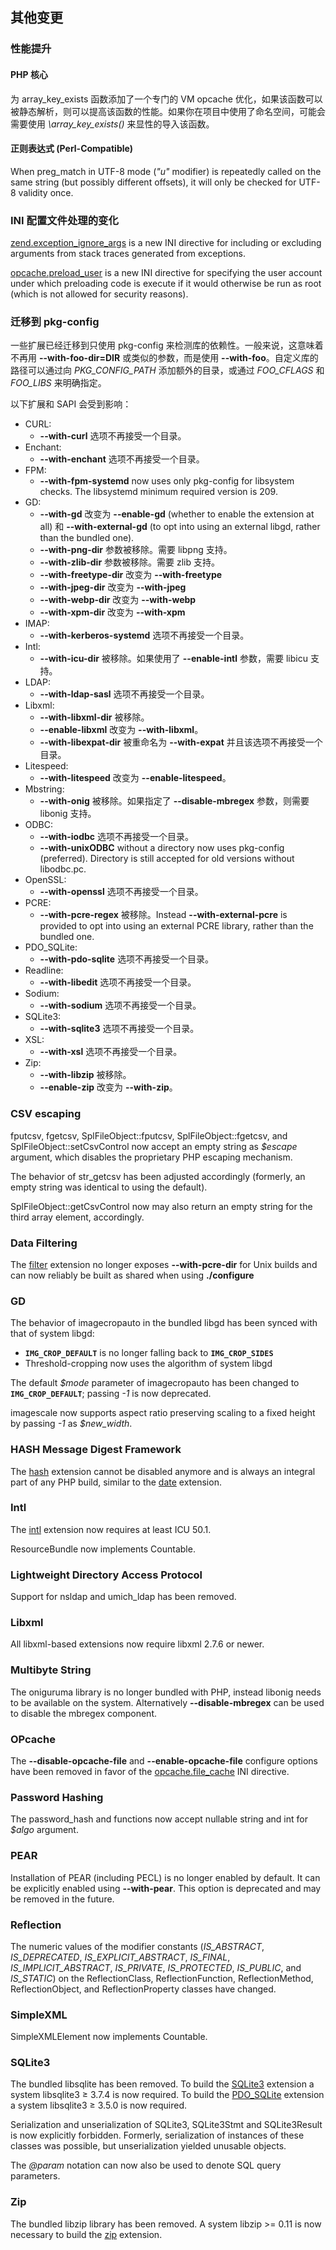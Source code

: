 其他变更
--------

### 性能提升

#### PHP 核心

为 <span class="function">array\_key\_exists</span> 函数添加了一个专门的
VM opcache
优化，如果该函数可以被静态解析，则可以提高该函数的性能。如果你在项目中使用了命名空间，可能会需要使用
*\\array\_key\_exists()* 来显性的导入该函数。

#### 正则表达式 (Perl-Compatible)

When <span class="function">preg\_match</span> in UTF-8 mode (*"u"*
modifier) is repeatedly called on the same string (but possibly
different offsets), it will only be checked for UTF-8 validity once.

### INI 配置文件处理的变化

<a href="/ini/core.html#ini.zend.exception-ignore-args" class="link">zend.exception_ignore_args</a>
is a new INI directive for including or excluding arguments from stack
traces generated from exceptions.

<a href="/opcache/setup.html#" class="link">opcache.preload_user</a> is
a new INI directive for specifying the user account under which
preloading code is execute if it would otherwise be run as root (which
is not allowed for security reasons).

### 迁移到 pkg-config

一些扩展已经迁移到只使用 pkg-config
来检测库的依赖性。一般来说，这意味着不再用 **--with-foo-dir=DIR**
或类似的参数，而是使用 **--with-foo**。自定义库的路径可以通过向
*PKG\_CONFIG\_PATH* 添加额外的目录，或通过 *FOO\_CFLAGS* 和 *FOO\_LIBS*
来明确指定。

以下扩展和 SAPI 会受到影响：

-   <span class="simpara">CURL:</span>
    -   <span class="simpara"> **--with-curl** 选项不再接受一个目录。
        </span>
-   <span class="simpara">Enchant:</span>
    -   <span class="simpara"> **--with-enchant** 选项不再接受一个目录。
        </span>
-   <span class="simpara">FPM:</span>
    -   <span class="simpara"> **--with-fpm-systemd** now uses only
        pkg-config for libsystem checks. The libsystemd minimum required
        version is 209. </span>
-   <span class="simpara">GD:</span>
    -   <span class="simpara"> **--with-gd** 改变为 **--enable-gd**
        (whether to enable the extension at all) 和
        **--with-external-gd** (to opt into using an external libgd,
        rather than the bundled one). </span>
    -   <span class="simpara"> **--with-png-dir** 参数被移除。需要
        libpng 支持。 </span>
    -   <span class="simpara"> **--with-zlib-dir** 参数被移除。需要 zlib
        支持。 </span>
    -   <span class="simpara"> **--with-freetype-dir** 改变为
        **--with-freetype** </span>
    -   <span class="simpara"> **--with-jpeg-dir** 改变为
        **--with-jpeg** </span>
    -   <span class="simpara"> **--with-webp-dir** 改变为
        **--with-webp** </span>
    -   <span class="simpara"> **--with-xpm-dir** 改变为 **--with-xpm**
        </span>
-   <span class="simpara">IMAP:</span>
    -   <span class="simpara"> **--with-kerberos-systemd**
        选项不再接受一个目录。 </span>
-   <span class="simpara">Intl:</span>
    -   <span class="simpara"> **--with-icu-dir** 被移除。如果使用了
        **--enable-intl** 参数，需要 libicu 支持。 </span>
-   <span class="simpara">LDAP:</span>
    -   <span class="simpara"> **--with-ldap-sasl**
        选项不再接受一个目录。 </span>
-   <span class="simpara">Libxml:</span>
    -   <span class="simpara"> **--with-libxml-dir** 被移除。 </span>
    -   <span class="simpara"> **--enable-libxml** 改变为
        **--with-libxml**。 </span>
    -   <span class="simpara"> **--with-libexpat-dir** 被重命名为
        **--with-expat** 并且该选项不再接受一个目录。 </span>
-   <span class="simpara">Litespeed:</span>
    -   <span class="simpara"> **--with-litespeed** 改变为
        **--enable-litespeed**。 </span>
-   <span class="simpara">Mbstring:</span>
    -   <span class="simpara"> **--with-onig** 被移除。如果指定了
        **--disable-mbregex** 参数，则需要 libonig 支持。 </span>
-   <span class="simpara">ODBC:</span>
    -   <span class="simpara"> **--with-iodbc** 选项不再接受一个目录。
        </span>
    -   <span class="simpara"> **--with-unixODBC** without a directory
        now uses pkg-config (preferred). Directory is still accepted for
        old versions without libodbc.pc. </span>
-   <span class="simpara">OpenSSL:</span>
    -   <span class="simpara"> **--with-openssl** 选项不再接受一个目录。
        </span>
-   <span class="simpara">PCRE:</span>
    -   <span class="simpara"> **--with-pcre-regex** 被移除。Instead
        **--with-external-pcre** is provided to opt into using an
        external PCRE library, rather than the bundled one. </span>
-   <span class="simpara">PDO\_SQLite:</span>
    -   <span class="simpara"> **--with-pdo-sqlite**
        选项不再接受一个目录。 </span>
-   <span class="simpara">Readline:</span>
    -   <span class="simpara"> **--with-libedit** 选项不再接受一个目录。
        </span>
-   <span class="simpara">Sodium:</span>
    -   <span class="simpara"> **--with-sodium** 选项不再接受一个目录。
        </span>
-   <span class="simpara">SQLite3:</span>
    -   <span class="simpara"> **--with-sqlite3** 选项不再接受一个目录。
        </span>
-   <span class="simpara">XSL:</span>
    -   <span class="simpara"> **--with-xsl** 选项不再接受一个目录。
        </span>
-   <span class="simpara">Zip:</span>
    -   <span class="simpara"> **--with-libzip** 被移除。 </span>
    -   <span class="simpara"> **--enable-zip** 改变为 **--with-zip**。
        </span>

### CSV escaping

<span class="function">fputcsv</span>, <span
class="function">fgetcsv</span>, <span
class="methodname">SplFileObject::fputcsv</span>, <span
class="methodname">SplFileObject::fgetcsv</span>, and <span
class="methodname">SplFileObject::setCsvControl</span> now accept an
empty string as *$escape* argument, which disables the proprietary PHP
escaping mechanism.

The behavior of <span class="function">str\_getcsv</span> has been
adjusted accordingly (formerly, an empty string was identical to using
the default).

<span class="methodname">SplFileObject::getCsvControl</span> now may
also return an empty string for the third array element, accordingly.

### Data Filtering

The <a href="/book/filter.html" class="link">filter</a> extension no
longer exposes **--with-pcre-dir** for Unix builds and can now reliably
be built as shared when using **./configure**

### GD

The behavior of <span class="function">imagecropauto</span> in the
bundled libgd has been synced with that of system libgd:

-   <span class="simpara"> **`IMG_CROP_DEFAULT`** is no longer falling
    back to **`IMG_CROP_SIDES`** </span>
-   <span class="simpara"> Threshold-cropping now uses the algorithm of
    system libgd </span>

The default *$mode* parameter of <span
class="function">imagecropauto</span> has been changed to
**`IMG_CROP_DEFAULT`**; passing *-1* is now deprecated.

<span class="function">imagescale</span> now supports aspect ratio
preserving scaling to a fixed height by passing *-1* as *$new\_width*.

### HASH Message Digest Framework

The <a href="/book/hash.html" class="link">hash</a> extension cannot be
disabled anymore and is always an integral part of any PHP build,
similar to the <a href="/book/datetime.html" class="link">date</a>
extension.

### Intl

The <a href="/book/intl.html" class="link">intl</a> extension now
requires at least ICU 50.1.

<span class="classname">ResourceBundle</span> now implements <span
class="interfacename">Countable</span>.

### Lightweight Directory Access Protocol

Support for nsldap and umich\_ldap has been removed.

### Libxml

All libxml-based extensions now require libxml 2.7.6 or newer.

### Multibyte String

The oniguruma library is no longer bundled with PHP, instead libonig
needs to be available on the system. Alternatively **--disable-mbregex**
can be used to disable the mbregex component.

### OPcache

The **--disable-opcache-file** and **--enable-opcache-file** configure
options have been removed in favor of the
<a href="/opcache/setup.html#" class="link">opcache.file_cache</a> INI
directive.

### Password Hashing

The <span class="function">password\_hash</span> and <span
class="function"></span> functions now accept nullable <span
class="type">string</span> and <span class="type">int</span> for *$algo*
argument.

### PEAR

Installation of PEAR (including PECL) is no longer enabled by default.
It can be explicitly enabled using **--with-pear**. This option is
deprecated and may be removed in the future.

### Reflection

The numeric values of the modifier constants (*IS\_ABSTRACT*,
*IS\_DEPRECATED*, *IS\_EXPLICIT\_ABSTRACT*, *IS\_FINAL*,
*IS\_IMPLICIT\_ABSTRACT*, *IS\_PRIVATE*, *IS\_PROTECTED*, *IS\_PUBLIC*,
and *IS\_STATIC*) on the <span class="classname">ReflectionClass</span>,
<span class="classname">ReflectionFunction</span>, <span
class="classname">ReflectionMethod</span>, <span
class="classname">ReflectionObject</span>, and <span
class="classname">ReflectionProperty</span> classes have changed.

### SimpleXML

<span class="classname">SimpleXMLElement</span> now implements <span
class="interfacename">Countable</span>.

### SQLite3

The bundled libsqlite has been removed. To build the
<a href="/book/sqlite3.html" class="link">SQLite3</a> extension a system
libsqlite3 ≥ 3.7.4 is now required. To build the
<a href="/book/pdo.html#SQLite%20(PDO)" class="link">PDO_SQLite</a>
extension a system libsqlite3 ≥ 3.5.0 is now required.

Serialization and unserialization of <span
class="classname">SQLite3</span>, <span
class="classname">SQLite3Stmt</span> and <span
class="classname">SQLite3Result</span> is now explicitly forbidden.
Formerly, serialization of instances of these classes was possible, but
unserialization yielded unusable objects.

The *@param* notation can now also be used to denote SQL query
parameters.

### Zip

The bundled libzip library has been removed. A system libzip \>= 0.11 is
now necessary to build the <a href="/book/zip.html" class="link">zip</a>
extension.
